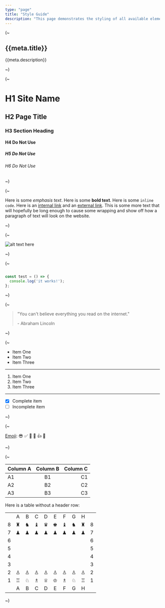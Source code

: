 ```yaml
---
type: "page"
title: "Style Guide"
description: "This page demonstrates the styling of all available elements."
---
```


(~

## {{meta.title}}

{{meta.description}}

~)

(~

# H1 Site Name

## H2 Page Title

### H3 Section Heading

#### H4 Do Not Use

##### H5 Do Not Use

###### H6 Do Not Use

~)

(~

Here is some *emphasis text*. Here is some **bold text**. Here is some `inline code`. Here is an [internal link](/) and an [external link](https://github.com). This is some more text that will hopefully be long enough to cause some wrapping and show off how a paragraph of text will look on the website.

~)

(~

![alt text here](/trees.jpg)

~)

(~

```js

const test = () => {
  console.log('it works!');
};

```

~)

(~

> "You can't believe everything you read on the internet."
>
> \- Abraham Lincoln

~)

(~

- Item One
- Item Two
- Item Three

---

1. Item One
1. Item Two
1. Item Three

---

- [x] Complete item
- [ ] Incomplete item

~)

(~

[Emoji](https://github.com/ricealexander/emoji-list):
:sunglasses: :white_check_mark: :100: :signal_strength: :+1: :tada:

~)

(~

|Column A | Column B | Column C |
|:--------|:--------:|---------:|
| A1      | B1       | C1       |
| A2      | B2       | C2       |
| A3      | B3       | C3       |

Here is a table without a header row:

|   |         |         |         |         |         |         |         |         |   |
|:-:|:-------:|:-------:|:-------:|:-------:|:-------:|:-------:|:-------:|:-------:|:-:|
|   |    A    |    B    |    C    |    D    |    E    |    F    |    G    |    H    |   |
| 8 | &#9820; | &#9822; | &#9821; | &#9819; | &#9818; | &#9821; | &#9822; | &#9820; | 8 |
| 7 | &#9823; | &#9823; | &#9823; | &#9823; | &#9823; | &#9823; | &#9823; | &#9823; | 7 |
| 6 |         |         |         |         |         |         |         |         | 6 |
| 5 |         |         |         |         |         |         |         |         | 5 |
| 4 |         |         |         |         |         |         |         |         | 4 |
| 3 |         |         |         |         |         |         |         |         | 3 |
| 2 | &#9817; | &#9817; | &#9817; | &#9817; | &#9817; | &#9817; | &#9817; | &#9817; | 2 |
| 1 | &#9814; | &#9816; | &#9815; | &#9813; | &#9812; | &#9815; | &#9816; | &#9814; | 1 |
|   |    A    |    B    |    C    |    D    |    E    |    F    |    G    |    H    |   |

~)
